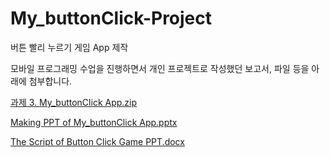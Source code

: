 # My_buttonClick-Project
버튼 빨리 누르기 게임 App 제작

모바일 프로그래밍 수업을 진행하면서 개인 프로젝트로 작성했던 보고서, 파일 등을 아래에 첨부합니다.

[과제 3. My_buttonClick App.zip](https://github.com/Haseung-Song/My_buttonClick-Project/files/10299989/3.My_buttonClick.App.zip)

[Making PPT of My_buttonClick App.pptx](https://github.com/Haseung-Song/My_buttonClick-Project/files/10299995/Making.PPT.of.My_buttonClick.App.pptx)

[The Script of Button Click Game PPT.docx](https://github.com/Haseung-Song/My_buttonClick-Project/files/10299996/The.Script.of.Button.Click.Game.PPT.docx)
